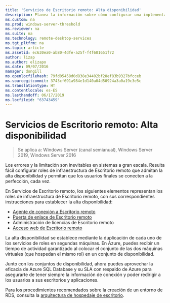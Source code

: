 ```yaml
---
title: 'Servicios de Escritorio remoto: Alta disponibilidad'
description: Planea la información sobre cómo configurar una implementación de RDS de alta disponibilidad.
ms.custom: na
ms.prod: windows-server-threshold
ms.reviewer: na
ms.suite: na
ms.technology: remote-desktop-services
ms.tgt_pltfrm: na
ms.topic: article
ms.assetid: ec630ea0-ab80-4dfe-a25f-f4f601651f72
author: lizap
ms.author: elizapo
ms.date: 09/07/2016
manager: dongill
ms.openlocfilehash: 79fd05458d0d838e34402bf28ef83b9327bfcceb
ms.sourcegitcommit: 3743cf691a984e1d140a04d50924a3a0a19c3e5c
ms.translationtype: HT
ms.contentlocale: es-ES
ms.lasthandoff: 06/17/2019
ms.locfileid: "63743459"
---
```

# <a name="remote-desktop-services---high-availability"></a>Servicios de Escritorio remoto: Alta disponibilidad

>Se aplica a: Windows Server (canal semianual), Windows Server 2019, Windows Server 2016

Los errores y la limitación son inevitables en sistemas a gran escala. Resulta fácil configurar roles de infraestructura de Escritorio remoto que admitan la alta disponibilidad y permitan que los usuarios finales se conecten a la perfección, cada vez.

En Servicios de Escritorio remoto, los siguientes elementos representan los roles de infraestructura de Escritorio remoto, con sus correspondientes instrucciones para establecer la alta disponibilidad:
- [Agente de conexión a Escritorio remoto](Deploy-a-Remote-Desktop-Connection-Broker-cluster.md)
- [Puerta de enlace de Escritorio remoto](Deploy-a-RD-Web-Access-and-Gateway-farm.md)
- Administración de licencias de Escritorio remoto
- [Acceso web de Escritorio remoto](Deploy-a-RD-Web-Access-and-Gateway-farm.md)

La alta disponibilidad se establece mediante la duplicación de cada uno de los servicios de roles en segundas máquinas. En Azure, puedes recibir un tiempo de actividad garantizado al colocar el conjunto de las dos máquinas virtuales (que hospedan el mismo rol) en un conjunto de disponibilidad.

Junto con los conjuntos de disponibilidad, ahora puedes aprovechar la eficacia de Azure SQL Database y su SLA con respaldo de Azure para asegurarte de tener siempre la información de conexión y poder redirigir a los usuarios a sus escritorios y aplicaciones.

Para los procedimientos recomendados sobre la creación de un entorno de RDS, consulta la [arquitectura de hospedaje de escritorio](desktop-hosting-reference-architecture.md).